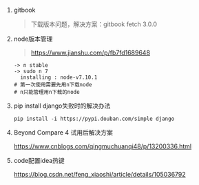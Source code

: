 1. gitbook

   > 下载版本问题，解决方案：gitbook fetch 3.0.0

1. node版本管理

   > https://www.jianshu.com/p/fb7fd1689648
   
   ```shell
   -> n stable
   -> sudo n 7    
   	 installing : node-v7.10.1
   # 第一次使用需要先用n下载node
   # n只能管理用n下载的node
   ```
   
1. pip install django失败时的解决办法

   ```shell
   pip install -i https://pypi.douban.com/simple django
   ```

4. Beyond Compare 4 试用后解决方案

   https://www.cnblogs.com/qingmuchuanqi48/p/13200336.html

5. code配置idea热键

   https://blog.csdn.net/feng_xiaoshi/article/details/105036792